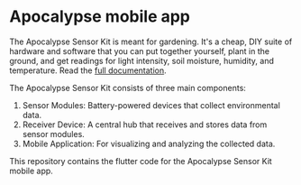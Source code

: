 # Apocalypse mobile app

The Apocalypse Sensor Kit is meant for gardening. It's a cheap, DIY suite of hardware and software that you can put together yourself, plant in the ground, and get readings for light intensity, soil moisture, humidity, and temperature. 
Read the [full documentation](https://github.com/team-watchdog/apocalypse-sensor-kit).

The Apocalypse Sensor Kit consists of three main components:
1. Sensor Modules: Battery-powered devices that collect environmental data.
2. Receiver Device: A central hub that receives and stores data from sensor modules.
2. Mobile Application: For visualizing and analyzing the collected data.

This repository contains the flutter code for the Apocalypse Sensor Kit mobile app.
